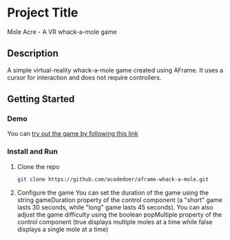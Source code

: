 # Project Title

Mole Acre - A VR whack-a-mole game

## Description

A simple virtual-reality whack-a-mole game created using AFrame. It uses a cursor for interaction and does not require controllers.

## Getting Started

### Demo
You can [try out the game by following this link](https://acodedoer.github.io/aframe-whack-a-mole/)

### Install and Run
1. Clone the repo
   ```sh
   git clone https://github.com/acodedoer/aframe-whack-a-mole.git
   ```
2. Configure the game
   You can set the duration of the game using the string gameDuration property of the control component (a "short" game lasts 30 seconds, while "long" game lasts 45 seconds). You can also adjust the game difficulty using the boolean popMultiple property of the control component (true displays multiple moles at a time while false displays a single mole at a time)
   
